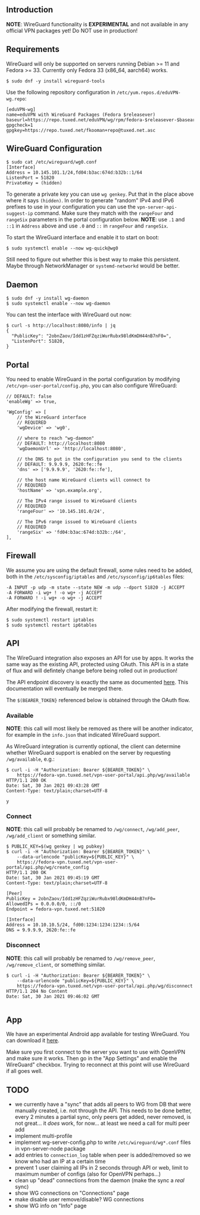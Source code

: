 ## Introduction

**NOTE**: WireGuard functionality is **EXPERIMENTAL** and not available in 
any official VPN packages yet! Do NOT use in production!

## Requirements

WireGuard will only be supported on servers running Debian >= 11 and 
Fedora >= 33. Currently only Fedora 33 (x86_64, aarch64) works.

```
$ sudo dnf -y install wireguard-tools
```

Use the following repository configuration in 
`/etc/yum.repos.d/eduVPN-wg.repo`: 

```
[eduVPN-wg]
name=eduVPN with WireGuard Packages (Fedora $releasever)
baseurl=https://repo.tuxed.net/eduVPN/wg/rpm/fedora-$releasever-$basearch
gpgcheck=1
gpgkey=https://repo.tuxed.net/fkooman+repo@tuxed.net.asc
```

## WireGuard Configuration

```
$ sudo cat /etc/wireguard/wg0.conf
[Interface]
Address = 10.145.101.1/24,fd04:b3ac:674d:b32b::1/64
ListenPort = 51820
PrivateKey = (hidden)
```

To generate a private key you can use `wg genkey`. Put that in the place above
where it says `(hidden)`. In order to generate "random" IPv4 and IPv6 prefixes
to use in your configuration you can use the `vpn-server-api-suggest-ip` 
command. Make sure they match with the `rangeFour` and `rangeSix` parameters
in the portal configuration below. **NOTE**: use `.1` and `::1` in `Address` 
above and use `.0` and `::` in `rangeFour` and `rangeSix`.

To start the WireGuard interface and enable it to start on boot:

```
$ sudo systemctl enable --now wg-quick@wg0
```

Still need to figure out whether this is best way to make this persistent. 
Maybe through NetworkManager or `systemd-networkd` would be better.

## Daemon

```
$ sudo dnf -y install wg-daemon
$ sudo systemctl enable --now wg-daemon
```

You can test the interface with WireGuard out now:

```
$ curl -s http://localhost:8080/info | jq
{
  "PublicKey": "2obnZaov/Idd1zHFZqziWurRubx98ldKmDH44nB7nF0=",
  "ListenPort": 51820,
}
```

## Portal

You need to enable WireGuard in the portal configuration by modifying 
`/etc/vpn-user-portal/config.php`, you can also configure WireGuard:

```
// DEFAULT: false
'enableWg' => true,

'WgConfig' => [
    // the WireGuard interface
    // REQUIRED
    'wgDevice' => 'wg0',

    // where to reach "wg-daemon"
    // DEFAULT: http://localhost:8080
    'wgDaemonUrl' => 'http://localhost:8080',

    // the DNS to put in the configuration you send to the clients
    // DEFAULT: 9.9.9.9, 2620:fe::fe
    'dns' => ['9.9.9.9', '2620:fe::fe'],
    
    // the host name WireGuard clients will connect to
    // REQUIRED
    'hostName' => 'vpn.example.org',

    // The IPv4 range issued to WireGuard clients
    // REQUIRED
    'rangeFour' => '10.145.101.0/24',

    // The IPv6 range issued to WireGuard clients
    // REQUIRED
    'rangeSix' => 'fd04:b3ac:674d:b32b::/64',
],
```

## Firewall

We assume you are using the default firewall, some rules need to be added, 
both in the `/etc/sysconfig/iptables` and `/etc/sysconfig/ip6tables` files:

```
-A INPUT -p udp -m state --state NEW -m udp --dport 51820 -j ACCEPT
-A FORWARD -i wg+ ! -o wg+ -j ACCEPT
-A FORWARD ! -i wg+ -o wg+ -j ACCEPT
```

After modifying the firewall, restart it:

```
$ sudo systemctl restart iptables
$ sudo systemctl restart ip6tables
```

## API

The WireGuard integration also exposes an API for use by apps. It works the 
same way as the existing API, protected using OAuth. This API is in a state of 
flux and will defintely change before being rolled out in production!

The API endpoint discovery is exactly the same as documented [here](API.md). 
This documentation will eventually be merged there.

The `$(BEARER_TOKEN}` referenced below is obtained through the OAuth flow.

### Available

**NOTE**: this call will most likely be removed as there will be another 
indicator, for example in the `info.json` that indicated WireGuard support.

As WireGuard integration is currently optional, the client can determine 
whether WireGuard support is enabled on the server by requesting 
`/wg/available`, e.g.:

```
$ curl -i -H "Authorization: Bearer ${BEARER_TOKEN}" \
    https://fedora-vpn.tuxed.net/vpn-user-portal/api.php/wg/available
HTTP/1.1 200 OK
Date: Sat, 30 Jan 2021 09:43:28 GMT
Content-Type: text/plain;charset=UTF-8

y
```

### Connect

**NOTE**: this call will probably be renamed to `/wg/connect`, `/wg/add_peer`, 
`/wg/add_client` or something similar.

```
$ PUBLIC_KEY=$(wg genkey | wg pubkey)
$ curl -i -H "Authorization: Bearer ${BEARER_TOKEN}" \
    --data-urlencode "publicKey=${PUBLIC_KEY}" \
    https://fedora-vpn.tuxed.net/vpn-user-portal/api.php/wg/create_config
HTTP/1.1 200 OK
Date: Sat, 30 Jan 2021 09:45:19 GMT
Content-Type: text/plain;charset=UTF-8

[Peer]
PublicKey = 2obnZaov/Idd1zHFZqziWurRubx98ldKmDH44nB7nF0=
AllowedIPs = 0.0.0.0/0, ::/0
Endpoint = fedora-vpn.tuxed.net:51820

[Interface]
Address = 10.10.10.5/24, fd00:1234:1234:1234::5/64
DNS = 9.9.9.9, 2620:fe::fe    
```

### Disconnect

**NOTE**: this call will probably be renamed to `/wg/remove_peer`, 
`/wg/remove_client`, or something similar.

```
$ curl -i -H "Authorization: Bearer ${BEARER_TOKEN}" \
    --data-urlencode "publicKey=${PUBLIC_KEY}" \
    https://fedora-vpn.tuxed.net/vpn-user-portal/api.php/wg/disconnect
HTTP/1.1 204 No Content
Date: Sat, 30 Jan 2021 09:46:02 GMT
    
```

## App

We have an experimental Android app available for testing WireGuard. You can
download it 
[here](https://argon.tuxed.net/fkooman/eduVPN/LetsConnect-wireguard.apk).

Make sure you first connect to the server you want to use with OpenVPN and make
sure it works. Then go in the "App Settings" and enable the WireGuard" 
checkbox. Trying to reconnect at this point will use WireGuard if all goes 
well.

## TODO

- we currently have a "sync" that adds all peers to WG from DB that were 
  manually created, i.e. not through the API. This needs to be done better, 
  every 2 minutes a partial sync, only peers get added, never removed, is 
  not great... it *does* work, for now... at least we need a call for multi 
  peer add
- implement multi-profile
- implement wg-server-config.php to write `/etc/wireguard/wg*.conf` files in 
  vpn-server-node package
- add entries to `connection_log` table when peer is added/removed so we know
  who had an IP at a certain time
- prevent 1 user claiming all IPs in 2 seconds through API or web, limit to 
  maximum number of configs (also for OpenVPN perhaps...)
- clean up "dead" connections from the daemon (make the sync a *real* sync)
- show WG connections on "Connections" page
- make disable user remove/disable? WG connections
- show WG info on "Info" page
